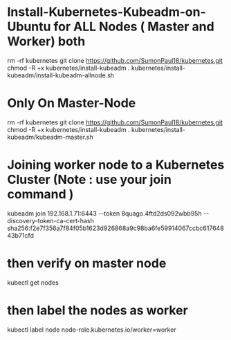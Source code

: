 # Install-Kubernetes-Kubeadm-on-Ubuntu for ALL Nodes ( Master and Worker) both 

rm -rf kubernetes
git clone https://github.com/SumonPaul18/kubernetes.git
chmod -R +x kubernetes/install-kubeadm
. kubernetes/install-kubeadm/install-kubeadm-allnode.sh

# Only On Master-Node 

rm -rf kubernetes
git clone https://github.com/SumonPaul18/kubernetes.git
chmod -R +x kubernetes/install-kubeadm
. kubernetes/install-kubeadm/kubeadm-master.sh

# Joining worker node to a Kubernetes Cluster (Note : use your join command )
kubeadm join 192.168.1.71:6443 --token 8quago.4ftd2ds092wbb95h --discovery-token-ca-cert-hash sha256:f2e7f356a7f84f05b1623d926868a9c98ba6fe59914067ccbc61764843b71cfd 

# then verify on master node 
kubectl get nodes

# then label the nodes as worker 
kubectl label node <your-node-name> node-role.kubernetes.io/worker=worker


